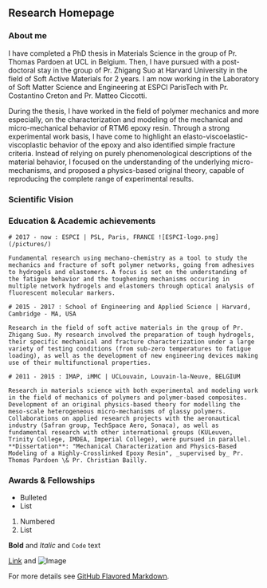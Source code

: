 ## Research Homepage


### About me

I have completed a PhD thesis in Materials Science in the group of Pr. Thomas Pardoen at UCL in Belgium. Then, I have pursued with a post-doctoral stay in the group of Pr. Zhigang Suo at Harvard University in the field of Soft Active Materials for 2 years. I am now working in the Laboratory of Soft Matter Science and Engineering at ESPCI ParisTech with Pr. Costantino Creton and Pr. Matteo Ciccotti.

During the thesis, I have worked in the field of polymer mechanics and more especially, on the characterization and modeling of the mechanical and micro-mechanical behavior of RTM6 epoxy resin. Through a strong experimental work basis, I have come to highlight an elasto-viscoelastic-viscoplastic behavior of the epoxy and also identified simple fracture criteria. Instead of relying on purely phenomenological descriptions of the material behavior, I focused on the understanding of the underlying micro-mechanisms, and proposed a physics-based original theory, capable of reproducing the complete range of experimental results.

### Scientific Vision

### Education & Academic achievements

```
# 2017 - now : ESPCI | PSL, Paris, FRANCE ![ESPCI-logo.png](/pictures/)

Fundamental research using mechano-chemistry as a tool to study the mechanics and fracture of soft polymer networks, going from adhesives to hydrogels and elastomers. A focus is set on the understanding of the fatigue behavior and the toughening mechanisms occuring in multiple network hydrogels and elastomers through optical analysis of fluorescent molecular markers.

```
```
# 2015 - 2017 : School of Engineering and Applied Science | Harvard, Cambridge - MA, USA

Research in the field of soft active materials in the group of Pr. Zhigang Suo. My research involved the preparation of tough hydrogels, their specific mechanical and fracture characterization under a large variety of testing conditions (from sub-zero temperatures to fatigue loading), as well as the development of new engineering devices making use of their multifunctional properties.
```
```
# 2011 - 2015 : IMAP, iMMC | UCLouvain, Louvain-la-Neuve, BELGIUM

Research in materials science with both experimental and modeling work in the field of mechanics of polymers and polymer-based composites. Development of an original physics-based theory for modelling the meso-scale heterogeneous micro-mechanisms of glassy polymers.
Collaborations on applied research projects with the aeronautical industry (Safran group, TechSpace Aero, Sonaca), as well as fundamental research with other international groups (KULeuven, Trinity College, IMDEA, Imperial College), were pursued in parallel.
**Dissertation**: "Mechanical Characterization and Physics-Based Modeling of a Highly-Crosslinked Epoxy Resin", _supervised by_ Pr. Thomas Pardoen \& Pr. Christian Bailly.
```
### Awards & Fellowships


- Bulleted
- List

1. Numbered
2. List

**Bold** and _Italic_ and `Code` text

[Link](url) and ![Image](src)

For more details see [GitHub Flavored Markdown](https://guides.github.com/features/mastering-markdown/).


